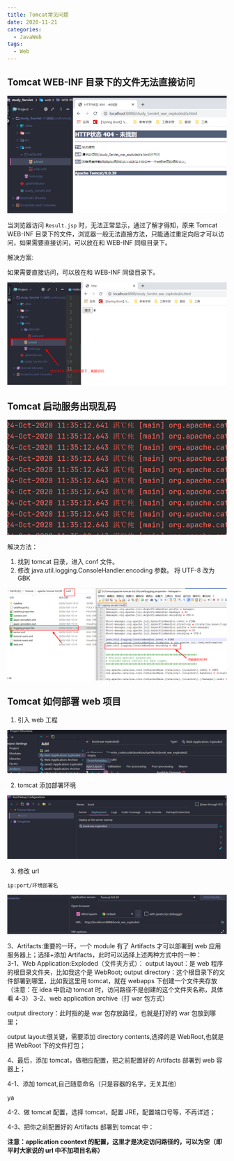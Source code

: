 ```yaml
---
title: Tomcat常见问题
date: 2020-11-21
categories:
  - JavaWeb
tags:
  - Web
---
```


## Tomcat WEB-INF 目录下的文件无法直接访问

![alt](./picture/问题表现.png)

当浏览器访问 `Result.jsp` 时，无法正常显示，通过了解才得知，原来 Tomcat WEB-INF 目录下的文件，浏览器一般无法直接方法，只能通过重定向后才可以访问，如果需要直接访问，可以放在和 WEB-INF 同级目录下。

解决方案:

如果需要直接访问，可以放在和 WEB-INF 同级目录下。

![alt](./picture/解决方案.png)

## Tomcat 启动服务出现乱码

![alt](./picture/tomcat启动服务出现乱码.png)

解决方法：

1. 找到 tomcat 目录，进入 conf 文件。
2. 修改 java.util.logging.ConsoleHandler.encoding 参数。 将 UTF-8 改为 GBK

![alt](./picture/解决方法.png)

## Tomcat 如何部署 web 项目

1. 引入 web 工程

![image-20201201133854341](./picture/image-20201201133854341.png)

2. tomcat 添加部署环境

![image-20201201134556981](./picture/image-20201201134556981.png)

3. 修改 url

```
ip:port/环境部署名
```

![image-20201201134645732](./picture/image-20201201134645732.png)

3、Artifacts:重要的一环，一个 module 有了 Artifacts 才可以部署到 web 应用服务器上；选择+添加 Artifacts，此时可以选择上述两种方式中的一种：  
3-1、Web Application:Exploded（文件夹方式）：
output layout：是 web 程序的根目录文件夹，比如我这个是 WebRoot;
output directory：这个根目录下的文件部署到哪里，比如我这里用 tomcat，就在 webapps 下创建一个文件夹存放（注意：在 idea 中启动 tomcat 时，访问路径不是创建的这个文件夹名称，具体看 4-3）
3-2、web application archive（打 war 包方式）

output directory：此时指的是 war 包存放路径，也就是打好的 war 包放到哪里；

output layout:很关键，需要添加 directory contents,选择的是 WebRoot,也就是把 WebRoot 下的文件打包；

4、最后，添加 tomcat，做相应配置，把之前配置好的 Artifacts 部署到 web 容器上；

4-1、添加 tomcat,自己随意命名（只是容器的名字，无关其他）

ya

4-2、做 tomcat 配置，选择 tomcat，配置 JRE，配置端口号等，不再详述；

4-3、把你之前配置好的 Artifacts 部署到 tomcat 中：

**注意：application coontext 的配置，这里才是决定访问路径的，可以为空（即平时大家说的 url 中不加项目名称）**

